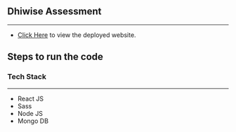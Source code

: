 ## Dhiwise Assessment 
---


* [Click Here](https://clone-kfc.netlify.app/ "Dhiwise Assessment") to view the deployed website.


## Steps to run the code


### Tech Stack
___

* React JS
* Sass
* Node JS
* Mongo DB

